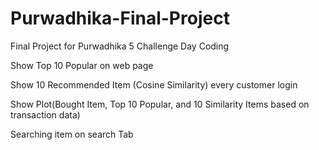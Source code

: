 # Purwadhika-Final-Project
Final Project for Purwadhika 5 Challenge Day Coding


Show Top 10 Popular on web page


Show 10 Recommended Item (Cosine Similarity) every customer login


Show Plot(Bought Item, Top 10 Popular, and 10 Similarity Items based on transaction data)


Searching item on search Tab
